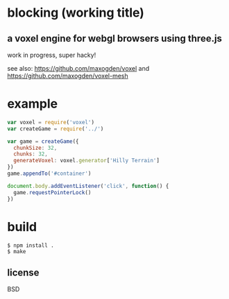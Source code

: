 # blocking (working title)

## a voxel engine for webgl browsers using three.js

work in progress, super hacky!

see also: https://github.com/maxogden/voxel and https://github.com/maxogden/voxel-mesh

# example

``` js
var voxel = require('voxel')
var createGame = require('../')

var game = createGame({
  chunkSize: 32,
  chunks: 32,
  generateVoxel: voxel.generator['Hilly Terrain']
})
game.appendTo('#container')

document.body.addEventListener('click', function() {
  game.requestPointerLock()
})
```

# build

```
$ npm install .
$ make
```

## license

BSD
